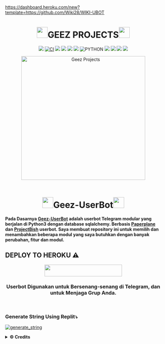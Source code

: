 https://dashboard.heroku.com/new?template=https://github.com/Wiki28/WIKI-UBOT

<h1 align="center"><img src="./resources/extras/geez.gif" width="35px">GEEZ PROJECTS<img src="./resources/extras/geez.gif" width="35px"></h1>

<p align="center">
    <a href="https://github.com/vckyou/Geez-UserBot/commits/Geez-UserBot"><img src="https://img.shields.io/github/last-commit/vckyou/Geez-UserBot?color=ff69b4&logo=github&logoColor=ff69b4&style=for-the-badge" /></a>
    <a href="https://github.com/vckyou/Geez-UserBot/actions/workflows/main.yml"><img src="https://img.shields.io/github/workflow/status/vckyou/Geez-UserBot/CI/Geez-UserBot?style=for-the-badge&logo=github-actions&logoColor=aqua" alt="CI" /></a>
    <a href="https://travis-ci.com/vckyou/Geez-UserBot.svg?branch=Geez-UserBot" /></a>
    <a href="https://github.com/vckyou/Geez-UserBot/issues"> <img src="https://img.shields.io/github/issues/vckyou/Geez-UserBot?color=blue&logo=github&style=for-the-badge" /></a>
    <a href="https://github.com/vckyou/Geez-UserBot"> <img src="https://img.shields.io/github/repo-size/vckyou/Geez-UserBot?logo=github&style=for-the-badge" /></a>
    <a href="https://github.com/vckyou/Geez-UserBot/network/members"> <img src="https://img.shields.io/github/forks/vckyou/Geez-UserBot?logo=github&style=for-the-badge" /></a>
    <a href="https://pypi.org/project/Telethon/"><img src="https://img.shields.io/pypi/v/telethon?color=important&label=telethon&logo=python&logoColor=brightgreen&style=for-the-badge" /></a>
    <img alt="PYTHON" src="https://img.shields.io/badge/PYTHON-v3.9.6-white?style=for-the-badge&logo=appveyor"/>
    <a href="https://hub.docker.com/r/vckyouuu/geezprojects"> <img src="https://img.shields.io/docker/image-size/vckyouuu/geezprojects/buster?label=docker%20image%20size&logo=docker&style=for-the-badge" /></a>
    <a href="https://hub.docker.com/r/vckyouuu/geezprojects/buster"> <img src="https://img.shields.io/docker/v/vckyouuu/geezprojects/buster?label=docker%20version&logo=docker&style=for-the-badge" /></a>
    <a href="https://t.me/GeezSupportGroup"><img src="https://img.shields.io/badge/Join-Group1%20Support-blue.svg?style=for-the-badge&logo=Telegram"></a>
    <a href="https://t.me/VcgSupportGroup"><img src="https://img.shields.io/badge/Join-Group2%20Support-blue.svg?style=for-the-badge&logo=Telegram"></a>
    </p>


<p align="center">
   <a href="https://github.com/vckyou/Geez-UserBot"><img src="https://telegra.ph/file/47cdc3d607b1a4f55b830.png" alt="Geez Projects" width=400px></a>
   <br>
   <br>
</p>

<h1 align="center"><img src="./resources/extras/GeezFire.gif" width="35px">Geez-UserBot<img src="./resources/extras/GeezFire.gif" width="35px"></h1>

**Pada Dasarnya [Geez-UserBot](https://github.com/Vckyou/Geez-UserBot) adalah userbot Telegram modular yang berjalan di Python3 dengan database sqlalchemy.
Berbasis [Paperplane](https://github.com/RaphielGang) dan [ProjectBish](https://github.com/adekmaulana/ProjectBish) userbot. Saya membuat repository ini untuk memilih dan menambahkan beberapa modul yang saya butuhkan dengan banyak perubahan, fitur dan modul.**

## DEPLOY TO HEROKU ⚠️
<p align="center"><a href="https://telegram.dog/XTZ_HerokuBot?start=dmNreW91L0dlZXotVXNlckJvdCBHZWV6LVVzZXJCb3Q"> <img src="https://img.shields.io/badge/Deploy%20To%20Heroku-indigo?style=flat&logo=heroku" width="250" height="38.60" /></a></p>

<h3 align="center">Userbot Digunakan untuk Bersenang-senang di Telegram, dan untuk Menjaga Grup Anda.</h3>
<p align="center">&nbsp;</p>


### Generate String Using Replit⤵️

<a href="https://replit.com/@Vckyou/Geez-String-Session#main.py"><img src="https://img.shields.io/badge/run-string__session.py-magenta?style=for-the-badge&logo=repl.it" alt="generate_string" /></a>


<details>
  <summary><b>© Credits</b></summary>


 🙏 **THANK YOU VERY MUCH FOR**

*   [VCKYOU](https://github.com/Vckyou/Geez-Project)    Geez - Project
*   [X_iMFiNe](https://github.com/ximfine/xBot-Remix)    XBOT-REMIX
*   [Koala](https://github.com/ManusiaRakitan/Kampang-Bot)    Kampang - Bot
*   [RaphielGang](https://github.com/RaphielGang)    Telegram - Paperplane
*   [AvinashReddy3108](https://github.com/AvinashReddy3108)    PaperplaneExtended
*   [TeamUserge](https://github.com/UsergeTeam/Userge)    Userge
*   [sandy1709](https://github.com/sandy1709/catuserbot)    CatUserbot
*   DAN TERIMAKASIH BANYAK KEPADA USERBOT INDONESIA LAINNYA🙏


## Stay Support 🚀
*   [LonamiWebs](https://github.com/LonamiWebs/) and [Telethon](https://github.com/LonamiWebs/Telethon)
